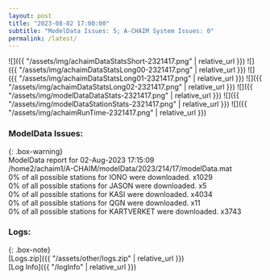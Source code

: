 ```yaml
---
layout: post
title: "2023-08-02 17:00:00"
subtitle: "ModelData Issues: 5; A-CHAIM System Issues: 0"
permalink: /latest/
---
```


![]({{ "/assets/img/achaimDataStatsShort-2321417.png" | relative_url }})
![]({{ "/assets/img/achaimDataStatsLong00-2321417.png" | relative_url }})
![]({{ "/assets/img/achaimDataStatsLong01-2321417.png" | relative_url }})
![]({{ "/assets/img/achaimDataStatsLong02-2321417.png" | relative_url }})
![]({{ "/assets/img/modelDataDataStats-2321417.png" | relative_url }})
![]({{ "/assets/img/modelDataStationStats-2321417.png" | relative_url }})
![]({{ "/assets/img/achaimRunTime-2321417.png" | relative_url }})


### ModelData Issues:  
  
{: .box-warning}  
 ModelData report for 02-Aug-2023 17:15:09   
 /home2/achaim1/A-CHAIM/modelData/2023/214/17/modelData.mat   
 0% of all possible stations for IONO were downloaded. x1029   
 0% of all possible stations for JASON were downloaded. x5   
 0% of all possible stations for KASI were downloaded. x4034   
 0% of all possible stations for QGN were downloaded. x11   
 0% of all possible stations for KARTVERKET were downloaded. x3743   
  


### Logs:  
  
{: .box-note}  
[Logs.zip]({{ "/assets/other/logs.zip" | relative_url }})  
[Log Info]({{ "/logInfo" | relative_url }})  
